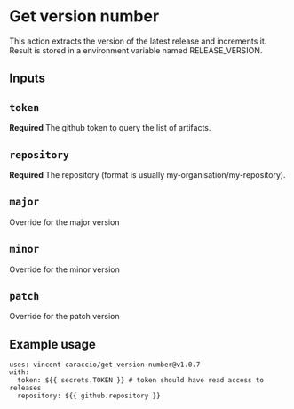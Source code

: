 # Get version number

This action extracts the version of the latest release and increments it.
Result is stored in a environment variable named RELEASE_VERSION.

## Inputs

## `token`

**Required** The github token to query the list of artifacts.

## `repository`

**Required** The repository (format is usually my-organisation/my-repository).

## `major`

Override for the major version

## `minor`

Override for the minor version

## `patch`

Override for the patch version

## Example usage

```
uses: vincent-caraccio/get-version-number@v1.0.7
with:
  token: ${{ secrets.TOKEN }} # token should have read access to releases
  repository: ${{ github.repository }}
```
